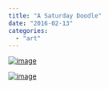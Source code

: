 ```yaml
---
title: "A Saturday Doodle"
date: "2016-02-13"
categories: 
  - "art"
---
```


[![image](/wp-content/uploads/2016/02/wpid-wp-1455398717134.jpg "wp-1455398717134")](/wp-content/uploads/2016/02/wpid-wp-1455398717134.jpg)

[![image](/wp-content/uploads/2016/02/wpid-wp-1455650334939.jpg "wp-1455650334939")](/wp-content/uploads/2016/02/wpid-wp-1455650334939.jpg)
